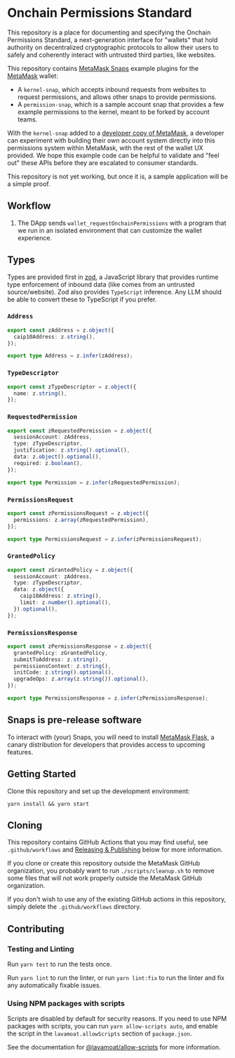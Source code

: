 # Onchain Permissions Standard

This repository is a place for documenting and specifying the Onchain Permissions Standard, a next-generation interface for "wallets" that hold authority on decentralized cryptographic protocols to allow their users to safely and coherently interact with untrusted third parties, like websites.

This repository contains [MetaMask Snaps](https://snaps.metamask.io) example plugins for the [MetaMask](https://metamask.io) wallet:
- A `kernel-snap`, which accepts inbound requests from websites to request permissions, and allows other snaps to provide permissions.
- A `permission-snap`, which is a sample account snap that provides a few example permissions to the kernel, meant to be forked by account teams.

With the `kernel-snap` added to a [developer copy of MetaMask](https://metamask.io/flask), a developer can experiment with building their own account system directly into this permissions system within MetaMask, with the rest of the wallet UX provided. We hope this example code can be helpful to validate and "feel out" these APIs before they are escalated to consumer standards.

This repository is not yet working, but once it is, a sample application will be a simple proof.

## Workflow

1. The DApp sends `wallet_requestOnchainPermissions` with a program that we run in an isolated environment that
can customize the wallet experience.
  
## Types

Types are provided first in [zod](https://www.npmjs.com/package/zod), a JavaScript library that provides runtime type enforcement of inbound data (like comes from an untrusted source/website). Zod also provides `TypeScript` inference. Any LLM should be able to convert these to TypeScript if you prefer.

### `Address`

```typescript
export const zAddress = z.object({
  caip10Address: z.string(),
});

export type Address = z.infer(zAddress);
```

### `TypeDescriptor`

```typescript
export const zTypeDescriptor = z.object({
  name: z.string(),
});
```

### `RequestedPermission`

```typescript
export const zRequestedPermission = z.object({
  sessionAccount: zAddress,
  type: zTypeDescriptor,
  justification: z.string().optional(),
  data: z.object().optional(),
  required: z.boolean(),
});

export type Permission = z.infer(zRequestedPermission);
```

### `PermissionsRequest`

```typescript
export const zPermissionsRequest = z.object({
  permissions: z.array(zRequestedPermission),
});

export type PermissionsRequest = z.infer(zPermissionsRequest);
```

### `GrantedPolicy`

```typescript
export const zGrantedPolicy = z.object({
  sessionAccount: zAddress,
  type: zTypeDescriptor,
  data: z.object({
    caip10Address: z.string(),
    limit: z.number().optional(),
  }).optional(),
});
```

### `PermissionsResponse`

```typescript
export const zPermissionsResponse = z.object({
  grantedPolicy: zGrantedPolicy,
  submitToAddress: z.string(),
  permissionsContext: z.string(),
  initCode: z.string().optional(),
  upgradeOps: z.array(z.string()).optional(),
});

export type PermissionsResponse = z.infer(zPermissionsResponse);
```

## Snaps is pre-release software

To interact with (your) Snaps, you will need to install [MetaMask Flask](https://metamask.io/flask/),
a canary distribution for developers that provides access to upcoming features.

## Getting Started

Clone this repository and set up the development environment:

```shell
yarn install && yarn start
```

## Cloning

This repository contains GitHub Actions that you may find useful, see
`.github/workflows` and [Releasing & Publishing](https://github.com/MetaMask/onchain-permissions-standard/edit/main/README.md#releasing--publishing)
below for more information.

If you clone or create this repository outside the MetaMask GitHub organization,
you probably want to run `./scripts/cleanup.sh` to remove some files that will
not work properly outside the MetaMask GitHub organization.

If you don't wish to use any of the existing GitHub actions in this repository,
simply delete the `.github/workflows` directory.

## Contributing

### Testing and Linting

Run `yarn test` to run the tests once.

Run `yarn lint` to run the linter, or run `yarn lint:fix` to run the linter and
fix any automatically fixable issues.

### Using NPM packages with scripts

Scripts are disabled by default for security reasons. If you need to use NPM
packages with scripts, you can run `yarn allow-scripts auto`, and enable the
script in the `lavamoat.allowScripts` section of `package.json`.

See the documentation for [@lavamoat/allow-scripts](https://github.com/LavaMoat/LavaMoat/tree/main/packages/allow-scripts)
for more information.

